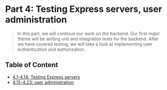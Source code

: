 # Part 4: Testing Express servers, user administration

> In this part, we will continue our work on the backend. Our first major theme will be writing unit and integration tests for the backend. After we have covered testing, we will take a look at implementing user authentication and authorization.

## Table of Content
  - [4.1-4.14: Testing Express servers](https://github.com/KXLAA/blog-list-backend)
  - [4.15-4.23: user administration](https://github.com/KXLAA/blog-list-backend)